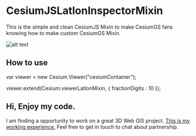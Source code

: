 # CesiumJSLatlonInspectorMixin

This is the simple and clean CesiumJS Mixin to make CesiumGS fans knowing how to make custom CesiumGS Mixin.

![alt text](https://raw.githubusercontent.com/3DGISKing/CesiumGSLatlonInspectorMixin/master/screenshot.png?raw=true)


## How to use
var viewer = new Cesium.Viewer("cesiumContainer");

viewer.extend(Cesium.viewerLatlonMixin, {
  fractionDigits : 10
});

## Hi, Enjoy my code.
I am finding a opportunity to work on a great 3D Web GIS project.
[This is my working experience.](https://docs.google.com/document/d/1LDBFsSW2ECTPW53f18EzqURBdfs8HDsvNumzYi7x9-Y/edit?usp=sharing) 
Feel free to get in touch to chat about partnership.
